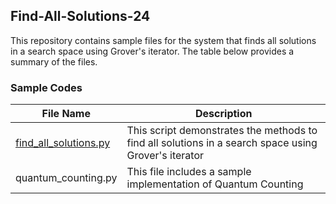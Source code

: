 ## Find-All-Solutions-24
This repository contains sample files for the system that finds all solutions in a search space using Grover's iterator. The table below provides a summary of the files.

### Sample Codes
|     File Name       |     Description                               |
| ------------------- | --------------------------------------------- |
| [find_all_solutions.py](https://github.com/sihyunglee26/Find-All-Solutions-24/blob/main/find_all_solutions.py) | This script demonstrates the methods to find all solutions in a search space using Grover's iterator |
| quantum_counting.py | This file includes a sample implementation of Quantum Counting |
